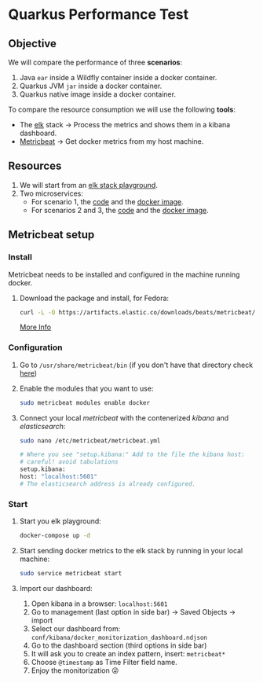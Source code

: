 # Quarkus Performance Test

## Objective

We will compare the performance of three **scenarios**:

1. Java `ear` inside a Wildfly container inside a docker container.
2. Quarkus JVM `jar` inside a docker container.
3. Quarkus native image inside a docker container.

To compare the resource consumption we will use the following **tools**:

* The [elk](https://www.elastic.co/es/what-is/elk-stack) stack &rarr; Process the metrics and shows them in a kibana dashboard.
* [Metricbeat](https://www.elastic.co/guide/en/beats/metricbeat/current/index.html) &rarr; Get docker metrics from my host machine.

## Resources

1. We will start from an [elk stack playground](https://github.com/RamonPradoMoreno/elk-docker-playground).
2. Two microservices:
   * For scenario 1, the [code](https://github.com/RamonPradoMoreno/hello-rest) and the [docker image](https://hub.docker.com/r/rpardom/simple_rest/tags). 
   * For scenarios 2 and 3, the [code](https://github.com/RamonPradoMoreno/hello-rest-quarkus) and the [docker image](https://hub.docker.com/r/rpardom/simple_rest/tags).

## Metricbeat setup

### Install

Metricbeat needs to be installed and configured in the machine running docker.

1. Download the package and install, for Fedora:

   ```bash
   curl -L -O https://artifacts.elastic.co/downloads/beats/metricbeat/metricbeat-7.6.2-x86_64.rpm && sudo dnf install metricbeat-7.6.2-x86_64.rpm
   ```

   [More Info](https://www.elastic.co/guide/en/beats/metricbeat/current/metricbeat-installation.html)

### Configuration

1. Go to `/usr/share/metricbeat/bin` (if you don't have that directory check [here](https://www.elastic.co/guide/en/beats/metricbeat/current/directory-layout.html))

2. Enable the modules that you want to use:

   ```bash
   sudo metricbeat modules enable docker
   ```

3. Connect your local *metricbeat* with the contenerized *kibana* and *elasticsearch*:

   ```bash
   sudo nano /etc/metricbeat/metricbeat.yml
   ```

   ```bash
   # Where you see "setup.kibana:" Add to the file the kibana host:
   # careful! avoid tabulations
   setup.kibana:
   host: "localhost:5601"
   # The elasticsearch address is already configured.
   ```

### Start

1. Start you elk playground:

   ```bash
   docker-compose up -d
   ```

2. Start sending docker metrics to the elk stack by running in your local machine:

   ```bash
   sudo service metricbeat start
   ```

3. Import our dashboard:

   1. Open kibana in a browser: `localhost:5601`
   2. Go to management (last option in side bar) &rarr; Saved Objects &rarr; import 
   3. Select our dashboard from: `conf/kibana/docker_monitorization_dashboard.ndjson`
   4. Go to the dashboard section (third options in side bar)
   5. It will ask you to create an index pattern, insert: `metricbeat*` 
   6. Choose `@timestamp` as Time Filter field name.
   7. Enjoy the monitorization :stuck_out_tongue_winking_eye: